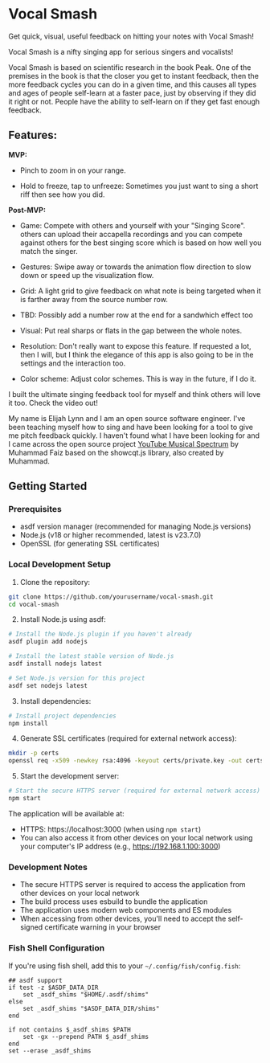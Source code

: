 # Vocal Smash

Get quick, visual, useful feedback on hitting your notes with Vocal Smash!

Vocal Smash is a nifty singing app for serious singers and vocalists!

Vocal Smash is based on scientific research in the book Peak. One of the premises in the book is that the closer you get to instant feedback, then the more feedback cycles you can do in a given time, and this causes all types and ages of people self-learn at a faster pace, just by observing if they did it right or not. People have the ability to self-learn on if they get fast enough feedback.

## Features:

**MVP:**

* Pinch to zoom in on your range.

* Hold to freeze, tap to unfreeze: Sometimes you just want to sing a short riff then see how you did.


**Post-MVP:**

* Game: Compete with others and yourself with your "Singing Score".  others can upload their accapella recordings and you can compete against others for the best singing score which is based on how well you match the singer.
* Gestures: Swipe away or towards the animation flow direction to slow down or speed up the visualization flow.


* Grid: A light grid to give feedback on what note is being targeted when it is farther away from the source number row.

* TBD: Possibly add a number row at the end for a sandwhich effect too

* Visual: Put real sharps or flats in the gap between the whole notes.

* Resolution: Don't really want to expose this feature. If requested a lot, then I will, but I think the elegance of this app is also going to be in the settings and the interaction too.

* Color scheme: Adjust color schemes. This is way in the future, if I do it.


I built the ultimate singing feedback tool for myself and think others will love it too. Check the video out!

My name is Elijah Lynn and I am an open source software engineer. I've been teaching myself how to sing and have been looking for a tool to give me pitch feedback quickly. I haven't found what I have been looking for and I came across the open source project [YouTube Musical Spectrum](https://github.com/mfcc64/youtube-musical-spectrum) by Muhammad Faiz based on the showcqt.js library, also created by Muhammad.

## Getting Started

### Prerequisites
- asdf version manager (recommended for managing Node.js versions)
- Node.js (v18 or higher recommended, latest is v23.7.0)
- OpenSSL (for generating SSL certificates)

### Local Development Setup

1. Clone the repository:
```bash
git clone https://github.com/yourusername/vocal-smash.git
cd vocal-smash
```

2. Install Node.js using asdf:
```bash
# Install the Node.js plugin if you haven't already
asdf plugin add nodejs

# Install the latest stable version of Node.js
asdf install nodejs latest

# Set Node.js version for this project
asdf set nodejs latest
```

3. Install dependencies:
```bash
# Install project dependencies
npm install
```

4. Generate SSL certificates (required for external network access):
```bash
mkdir -p certs
openssl req -x509 -newkey rsa:4096 -keyout certs/private.key -out certs/certificate.pem -days 365 -nodes
```

5. Start the development server:
```bash
# Start the secure HTTPS server (required for external network access)
npm start
```

The application will be available at:
- HTTPS: https://localhost:3000 (when using `npm start`)
- You can also access it from other devices on your local network using your computer's IP address (e.g., https://192.168.1.100:3000)

### Development Notes
- The secure HTTPS server is required to access the application from other devices on your local network
- The build process uses esbuild to bundle the application
- The application uses modern web components and ES modules
- When accessing from other devices, you'll need to accept the self-signed certificate warning in your browser

### Fish Shell Configuration
If you're using fish shell, add this to your `~/.config/fish/config.fish`:
```fish
## asdf support
if test -z $ASDF_DATA_DIR
    set _asdf_shims "$HOME/.asdf/shims"
else
    set _asdf_shims "$ASDF_DATA_DIR/shims"
end

if not contains $_asdf_shims $PATH
    set -gx --prepend PATH $_asdf_shims
end
set --erase _asdf_shims
```
